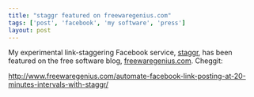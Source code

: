 ```yaml
---
title: "staggr featured on freewaregenius.com"
tags: ['post', 'facebook', 'my software', 'press']
layout: post
---
```


My experimental link-staggering Facebook service,
[staggr](http://staggr.oddnetwork.org), has been featured on the free
software blog, [freewaregenius.com](http://www.freewaregenius.com/).
Cheggit:

<http://www.freewaregenius.com/automate-facebook-link-posting-at-20-minutes-intervals-with-staggr/>
